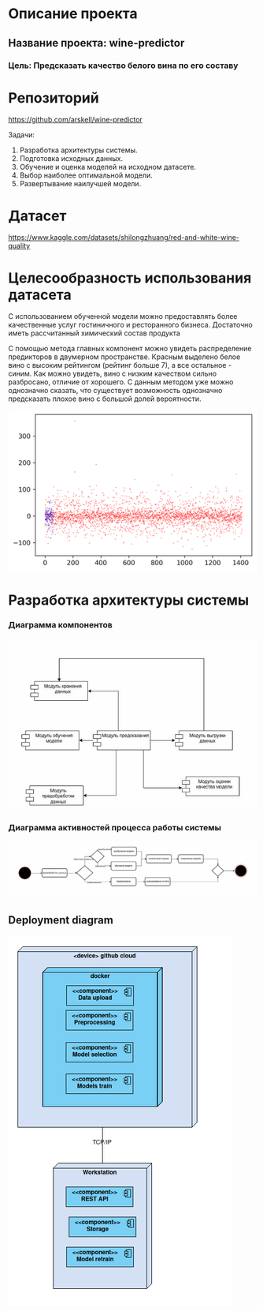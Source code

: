 # Описание проекта
## Название проекта: wine-predictor
### Цель: Предсказать качество белого вина по его составу

# Репозиторий 

https://github.com/arskell/wine-predictor

Задачи:
1. Разработка архитектуры системы.
2. Подготовка исходных данных.
3. Обучение и оценка моделей на исходном датасете.
4. Выбор наиболее оптимальной модели.
5. Развертывание наилучшей модели.  


# Датасет

https://www.kaggle.com/datasets/shilongzhuang/red-and-white-wine-quality


# Целесообразность использования датасета

С использованием обученной модели можно предоставлять более качественные услуг гостиничного и ресторанного бизнеса. Достаточно иметь рассчитанный химический состав продукта

С помощью метода главных компонент можно увидеть распределение предикторов в двумерном пространстве. Красным выделено белое вино с высоким рейтингом (рейтинг больше 7), а все остальное - синим. Как можно увидеть, вино с низким качеством сильно разбросано, отличие от хорошего. С данным методом уже можно однозначно сказать, что существует возможность однозначно предсказать плохое вино с большой долей вероятности.

![image info](./images/space_red.png)


# Разработка архитектуры системы

### Диаграмма компонентов

![image info](./images/comps.jpg)


### Диаграмма активностей процесса работы системы

![image info](./images/actives.jpg)



## Deployment diagram


![image info](./images/depl.png)
